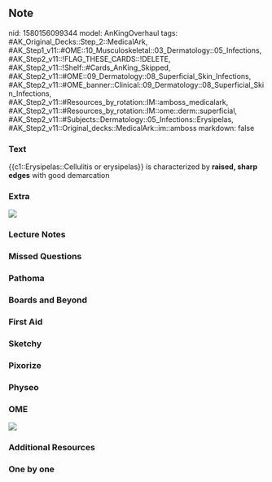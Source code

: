 ## Note
nid: 1580156099344
model: AnKingOverhaul
tags: #AK_Original_Decks::Step_2::MedicalArk, #AK_Step1_v11::#OME::10_Musculoskeletal::03_Dermatology::05_Infections, #AK_Step2_v11::!FLAG_THESE_CARDS::!DELETE, #AK_Step2_v11::!Shelf::#Cards_AnKing_Skipped, #AK_Step2_v11::#OME::09_Dermatology::08_Superficial_Skin_Infections, #AK_Step2_v11::#OME_banner::Clinical::09_Dermatology::08_Superficial_Skin_Infections, #AK_Step2_v11::#Resources_by_rotation::IM::amboss_medicalark, #AK_Step2_v11::#Resources_by_rotation::IM::ome::derm::superficial, #AK_Step2_v11::#Subjects::Dermatology::05_Infections::Erysipelas, #AK_Step2_v11::Original_decks::MedicalArk::im::amboss
markdown: false

### Text
{{c1::Erysipelas::Cellulitis or erysipelas}} is characterized by
<b>raised, sharp edges</b> with good demarcation

### Extra
<img src="paste-cd2a7e67bc110c7d6b2d61fc32ddbe4c2139f633.jpg">

### Lecture Notes


### Missed Questions


### Pathoma


### Boards and Beyond


### First Aid


### Sketchy


### Pixorize


### Physeo


### OME
<div class="ome-widget">
  <a href=
  "https://onlinemeded.org/spa/dermatology/superficial-skin-infections/acquire?ref=anki">
  <img src="_OME_AnkiFlashcards_Lesson_3.png"></a>
</div>

### Additional Resources


### One by one

